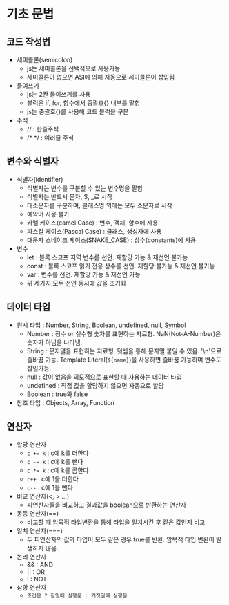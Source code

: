 # 기초 문법

## 코드 작성법
* 세미콜론(semicolon)
  * js는 세미콜론을 선택적으로 사용가능
  * 세미콜론이 없으면 ASI에 의해 자동으로 세미콜론이 삽입됨
* 들여쓰기
  * js는 2칸 들여쓰기를 사용
  * 블럭은 if, for, 함수에서 중괄호{} 내부를 말함
  * js는 중괄호{}를 사용해 코드 블럭을 구분
* 주석
  * // : 한줄주석
  * /* */ : 여러줄 주석

## 변수와 식별자
* 식별자(identifier)
  * 식별자는 변수를 구분할 수 있는 변수명을 말함
  * 식별자는 반드시 문자, $, _로 시작
  * 대소문자를 구분하며, 클래스명 외에는 모두 소문자로 시작
  * 예약어 사용 불가
  * 카멜 케이스(camel Case) : 변수, 객체, 함수에 사용
  * 파스칼 케이스(Pascal Case) : 클래스, 생성자에 사용
  * 대문자 스네이크 케이스(SNAKE_CASE) : 상수(constants)에 사용
* 변수
  * let : 블록 스코프 지역 변수를 선언. 재할당 가능 & 재선언 불가능
  * const : 블록 스코프 읽기 전용 상수를 선언. 재할당 불가능 & 재선언 불가능
  * var : 변수를 선언. 재할당 가능 & 재선언 가능
  * 위 세가지 모두 선언 동시에 값을 초기화

## 데이터 타입
* 원시 타입 : Number, String, Boolean, undefined, null, Symbol
  * Number : 정수 or 실수형 숫자를 표현하는 자료형. NaN(Not-A-Number)은 숫자가 아님을 나타냄.
  * String : 문자열을 표현하는 자료형. 덧셈을 통해 문자열 붙일 수 있음. '\n'으로 줄바꿈 가능. Template Literal(`${name}`)을 사용하면 줄바꿈 가능하며 변수도 삽입가능.
  * null : 값이 없음을 의도적으로 표현할 때 사용하는 데이터 타입
  * undefined : 직접 값을 할당하지 않으면 자동으로 할당
  * Boolean : true와 false
* 참조 타입 : Objects, Array, Function

## 연산자
* 할당 연산자
  * `c += k` : c에 k를 더한다
  * `c -= k` : c에 k를 뺀다
  * `c *= k` : c에 k를 곱한다
  * `c++` : c에 1을 더한다
  * `c--` : c에 1을 뺀다
* 비교 연산자(<, > ...)
  * 피연산자들을 비교하고 결과값을 boolean으로 반환하는 연산자
* 동등 연산자(==)
  * 비교할 때 암묵적 타입변환을 통해 타입을 일치시킨 후 같은 값인지 비교
* 일치 연산자(===)
  * 두 피연산자의 값과 타입이 모두 같은 경우 true를 반환. 암묵적 타입 변환이 발생하지 않음.
* 논리 연산자
  * && : AND
  * || : OR
  * ! : NOT
* 삼항 연산자
  * `조건문 ? 참일때 실행문 : 거짓일때 실행문`


